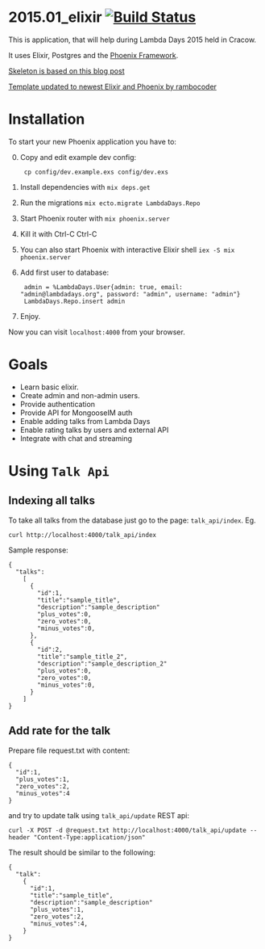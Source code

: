 # 2015.01_elixir  [![Build Status](https://api.travis-ci.org/lambdaacademy/2015.01_elixir.svg)](https://travis-ci.org/lambdaacademy/2015.01_elixir)

This is application, that will help during Lambda Days 2015 held in Cracow.

It uses Elixir, Postgres and the [Phoenix Framework](https://github.com/phoenixframework/phoenix).

[Skeleton is based on this blog post](http://gogogarrett.sexy/programming-in-elixir-with-the-phoenix-framework-building-a-basic-CRUD-app/)

[Template updated to newest Elixir and Phoenix by rambocoder](https://github.com/rambocoder/phoenix_crud/)

# Installation

To start your new Phoenix application you have to:

0. Copy and edit example dev config:

        cp config/dev.example.exs config/dev.exs

1. Install dependencies with `mix deps.get`
2. Run the migrations `mix ecto.migrate LambdaDays.Repo`
3. Start Phoenix router with `mix phoenix.server`
4. Kill it with Ctrl-C Ctrl-C
5. You can also start Phoenix with interactive Elixir shell `iex -S mix phoenix.server`
6. Add first user to database:

        admin = %LambdaDays.User{admin: true, email: "admin@lambdadays.org", password: "admin", username: "admin"}
        LambdaDays.Repo.insert admin

7. Enjoy.

Now you can visit `localhost:4000` from your browser.

# Goals
- Learn basic elixir.
- Create admin and non-admin users.
- Provide authentication
- Provide API for MongooseIM auth
- Enable adding talks from Lambda Days
- Enable rating talks by users and external API
- Integrate with chat and streaming

# Using `Talk Api`

## Indexing all talks

To take all talks from the database just go to the page: `talk_api/index`. Eg.

```
curl http://localhost:4000/talk_api/index
```

Sample response:
```
{
  "talks":
    [
      {
        "id":1,
        "title":"sample_title",
        "description":"sample_description"
        "plus_votes":0,
        "zero_votes":0,
        "minus_votes":0,
      },
      {
        "id":2,
        "title":"sample_title_2",
        "description":"sample_description_2"
        "plus_votes":0,
        "zero_votes":0,
        "minus_votes":0,
      }
    ]
}
```

## Add rate for the talk

Prepare file request.txt with content:

```
{
  "id":1,
  "plus_votes":1,
  "zero_votes":2,
  "minus_votes":4
}
```
and try to update talk using `talk_api/update` REST api:
```
curl -X POST -d @request.txt http://localhost:4000/talk_api/update --header "Content-Type:application/json"
```

The result should be similar to the following:
```
{
  "talk":
    {
      "id":1,
      "title":"sample_title",
      "description":"sample_description"
      "plus_votes":1,
      "zero_votes":2,
      "minus_votes":4,
    }
}
```
